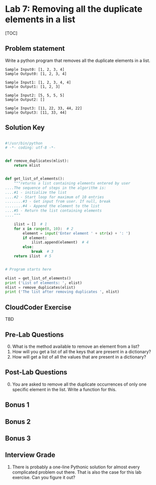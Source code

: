 
# Lab 7: Removing  all the duplicate elements in a list

[TOC]

## Problem statement 

Write a python program that removes all the duplicate elements in a list. 

	Sample Input0: [1, 2, 3, 4]
	Sample Output0: [1, 2, 3, 4]

	Sample Input1: [1, 2, 3, 4, 4]
	Sample Output1: [1, 2, 3]

	Sample Input2: [5, 5, 5, 5]
	Sample Output2: []

	Sample Input3: [11, 22, 33, 44, 22]
	Sample Output3: [11, 33, 44]


## Solution Key

```python 

#!/usr/bin/python
# -*- coding: utf-8 -*-


def remove_duplicates(mlist):
    return mlist


def get_list_of_elements():
    """returns a list containing elements entered by user
....The sequence of steps in the algorithm is:
....#1 - initialize the list
....#2 - Start loop for maximum of 10 entries
........#3 - Get input from user. If null, break
........#4 - Append the element to the list
....#5 - Return the list containing elements
...."""

    ilist = []  # 1
    for x in range(0, 10):  # 2
        element = input('Enter element ' + str(x) + ': ')
        if element:
            ilist.append(element)  # 4
        else:
            break  # 3
    return ilist  # 5


# Program starts here

elist = get_list_of_elements()
print ('List of elements: ', elist)
nlist = remove_duplicates(elist)
print ('The list after removing duplicates ', nlist)


```


## CloudCoder Exercise 

TBD 

## Pre-Lab Questions 

0. What is the method available to remove an element from a list? 
1. How will you get a list of all the keys that are present in a dictionary? 
2. How will get a list of all the values that are present in a dictionary? 


## Post-Lab Questions 

0. You are asked to remove all the duplicate occurrences of only one specific element in the list. Write a function for this. 

## Bonus 1 

## Bonus 2 

## Bonus 3

## Interview Grade 

1. There is probably a one-line Pythonic solution for almost every complicated problem out there. That is also the case for this lab exercise. Can you figure it out? 
